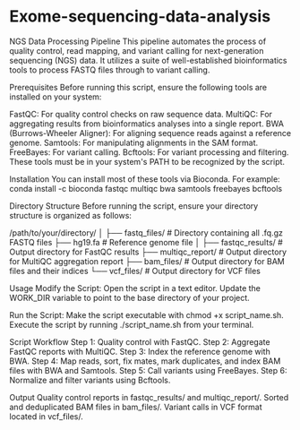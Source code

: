 # Exome-sequencing-data-analysis


NGS Data Processing Pipeline
This pipeline automates the process of quality control, read mapping, and variant calling for next-generation sequencing (NGS) data. It utilizes a suite of well-established bioinformatics tools to process FASTQ files through to variant calling.

Prerequisites
Before running this script, ensure the following tools are installed on your system:

FastQC: For quality control checks on raw sequence data.
MultiQC: For aggregating results from bioinformatics analyses into a single report.
BWA (Burrows-Wheeler Aligner): For aligning sequence reads against a reference genome.
Samtools: For manipulating alignments in the SAM format.
FreeBayes: For variant calling.
Bcftools: For variant processing and filtering.
These tools must be in your system's PATH to be recognized by the script.

Installation
You can install most of these tools via Bioconda. For example:
conda install -c bioconda fastqc multiqc bwa samtools freebayes bcftools

Directory Structure
Before running the script, ensure your directory structure is organized as follows:

/path/to/your/directory/
│
├── fastq_files/      # Directory containing all .fq.gz FASTQ files
├── hg19.fa           # Reference genome file
│
├── fastqc_results/   # Output directory for FastQC results
├── multiqc_report/   # Output directory for MultiQC aggregation report
├── bam_files/        # Output directory for BAM files and their indices
└── vcf_files/        # Output directory for VCF files


Usage
Modify the Script:
Open the script in a text editor.
Update the WORK_DIR variable to point to the base directory of your project.

Run the Script:
Make the script executable with chmod +x script_name.sh.
Execute the script by running ./script_name.sh from your terminal.

Script Workflow
Step 1: Quality control with FastQC.
Step 2: Aggregate FastQC reports with MultiQC.
Step 3: Index the reference genome with BWA.
Step 4: Map reads, sort, fix mates, mark duplicates, and index BAM files with BWA and Samtools.
Step 5: Call variants using FreeBayes.
Step 6: Normalize and filter variants using Bcftools.

Output
Quality control reports in fastqc_results/ and multiqc_report/.
Sorted and deduplicated BAM files in bam_files/.
Variant calls in VCF format located in vcf_files/.
